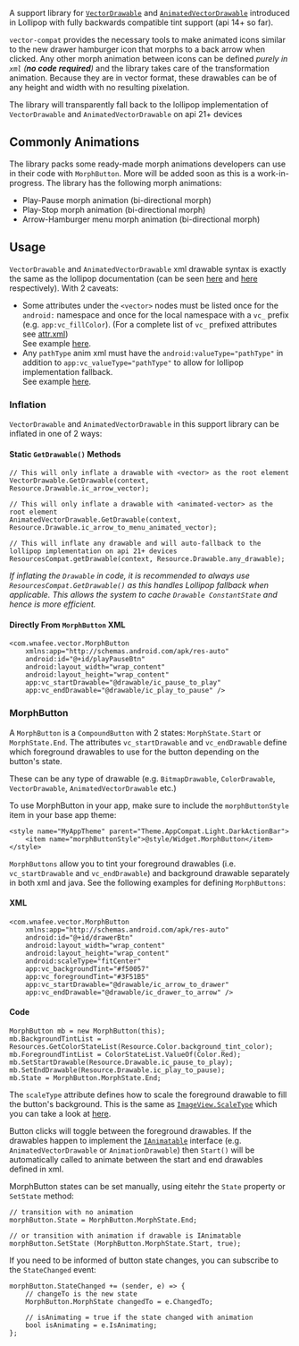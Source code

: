
A support library for [`VectorDrawable`][1] and [`AnimatedVectorDrawable`][2] 
introduced in Lollipop with fully backwards compatible tint support (api 14+ 
so far).

`vector-compat` provides the necessary tools to make animated icons similar to 
the new drawer hamburger icon that morphs to a back arrow when clicked. Any 
other morph animation between icons can be defined _purely in `xml` (**no 
code required**)_ and the library takes care of the transformation animation. 
Because they are in vector format, these drawables can be of any height and 
width with no resulting pixelation.

The library will transparently fall back to the lollipop implementation of 
`VectorDrawable` and `AnimatedVectorDrawable` on api 21+ devices

## Commonly Animations
The library packs some ready-made morph animations developers can use in 
their code with `MorphButton`. More will be added soon as this is a 
work-in-progress. The library has the following morph animations:

 * Play-Pause morph animation (bi-directional morph)
 * Play-Stop morph animation (bi-directional morph)
 * Arrow-Hamburger menu morph animation (bi-directional morph)

## Usage
`VectorDrawable` and `AnimatedVectorDrawable` xml drawable syntax is exactly 
the same as the lollipop documentation (can be seen [here][1] and [here][2] 
respectively). With 2 caveats: 

 * Some attributes under the `<vector>` nodes must be listed once for the 
   `android:` namespace and once for the local namespace with a `vc_` prefix 
   (e.g. `app:vc_fillColor`). (For a complete list of `vc_` prefixed attributes 
   see [attr.xml][6])  
   See example [here][4]. 
 * Any `pathType` anim xml must have the `android:valueType="pathType"` in 
   addition to `app:vc_valueType="pathType"` to allow for lollipop implementation 
   fallback.  
   See example [here][5].


### Inflation
`VectorDrawable` and `AnimatedVectorDrawable` in this support library can be 
inflated in one of 2 ways:

#### Static `GetDrawable()` Methods

    // This will only inflate a drawable with <vector> as the root element
    VectorDrawable.GetDrawable(context, Resource.Drawable.ic_arrow_vector);
    
    // This will only inflate a drawable with <animated-vector> as the root element
    AnimatedVectorDrawable.GetDrawable(context, Resource.Drawable.ic_arrow_to_menu_animated_vector);
    
    // This will inflate any drawable and will auto-fallback to the lollipop implementation on api 21+ devices
    ResourcesCompat.getDrawable(context, Resource.Drawable.any_drawable);

_If inflating the `Drawable` in code, it is recommended to always use 
`ResourcesCompat.GetDrawable()` as this handles Lollipop fallback when 
applicable. This allows the system to cache `Drawable ConstantState` and hence 
is more efficient._

#### Directly From `MorphButton` XML

    <com.wnafee.vector.MorphButton
        xmlns:app="http://schemas.android.com/apk/res-auto"
        android:id="@+id/playPauseBtn"
        android:layout_width="wrap_content"
        android:layout_height="wrap_content"
        app:vc_startDrawable="@drawable/ic_pause_to_play"
        app:vc_endDrawable="@drawable/ic_play_to_pause" /> 

### MorphButton
A `MorphButton` is a `CompoundButton` with 2 states: `MorphState.Start` or 
`MorphState.End`. The attributes `vc_startDrawable` and `vc_endDrawable` define 
which foreground drawables to use for the button depending on the button's state. 

These can be any type of drawable (e.g. `BitmapDrawable`, `ColorDrawable`, 
`VectorDrawable`, `AnimatedVectorDrawable` etc.)

To use MorphButton in your app, make sure to include the `morphButtonStyle` item 
in your base app theme:

    <style name="MyAppTheme" parent="Theme.AppCompat.Light.DarkActionBar">
        <item name="morphButtonStyle">@style/Widget.MorphButton</item>
    </style>


`MorphButtons` allow you to tint your foreground drawables (i.e. 
`vc_startDrawable` and `vc_endDrawable`) and background drawable separately 
in both xml and java. See the following examples for defining `MorphButtons`:

#### XML

    <com.wnafee.vector.MorphButton
        xmlns:app="http://schemas.android.com/apk/res-auto"
        android:id="@+id/drawerBtn"
        android:layout_width="wrap_content"
        android:layout_height="wrap_content"
        android:scaleType="fitCenter"
        app:vc_backgroundTint="#f50057"
        app:vc_foregroundTint="#3F51B5"
        app:vc_startDrawable="@drawable/ic_arrow_to_drawer"
        app:vc_endDrawable="@drawable/ic_drawer_to_arrow" />


#### Code

    MorphButton mb = new MorphButton(this);
    mb.BackgroundTintList = Resources.GetColorStateList(Resource.Color.background_tint_color);
    mb.ForegroundTintList = ColorStateList.ValueOf(Color.Red);
    mb.SetStartDrawable(Resource.Drawable.ic_pause_to_play);
    mb.SetEndDrawable(Resource.Drawable.ic_play_to_pause);
    mb.State = MorphButton.MorphState.End;

The `scaleType` attribute defines how to scale the foreground drawable to fill 
the button's background. This is the same as [`ImageView.ScaleType`][7] which 
you can take a look at [here][7].

Button clicks will toggle between the foreground drawables. If the drawables 
happen to implement the [`IAnimatable`][3] interface (e.g. `AnimatedVectorDrawable` 
or `AnimationDrawable`) then `Start()` will be automatically called to animate 
between the start and end drawables defined in xml.
 
MorphButton states can be set manually, using eitehr the `State` property or
`SetState` method:

    // transition with no animation
    morphButton.State = MorphButton.MorphState.End; 
    
    // or transition with animation if drawable is IAnimatable
    morphButton.SetState (MorphButton.MorphState.Start, true); 

If you need to be informed of button state changes, you can subscribe to the 
`StateChanged` event:

    morphButton.StateChanged += (sender, e) => {
        // changeTo is the new state
        MorphButton.MorphState changedTo = e.ChangedTo;

        // isAnimating = true if the state changed with animation
        bool isAnimating = e.IsAnimating;
    };

[1]: http://developer.android.com/reference/android/graphics/drawable/VectorDrawable.html
[2]: http://developer.android.com/reference/android/graphics/drawable/AnimatedVectorDrawable.html
[3]: http://developer.android.com/reference/android/graphics/drawable/Animatable.html
[4]: https://github.com/wnafee/vector-compat/blob/master/library/src/main/res/drawable/ic_arrow_vector.xml
[5]: https://github.com/wnafee/vector-compat/blob/master/library/src/main/res/anim/arrow_to_drawer_path.xml
[6]: https://github.com/wnafee/vector-compat/blob/master/library/src/main/res/values/attr.xml
[7]: http://developer.android.com/reference/android/widget/ImageView.ScaleType.html
